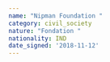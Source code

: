 ```yaml
---
name: "Nipman Foundation "
category: civil_society
nature: "Fondation "
nationality: IND
date_signed: '2018-11-12'
---
```

    